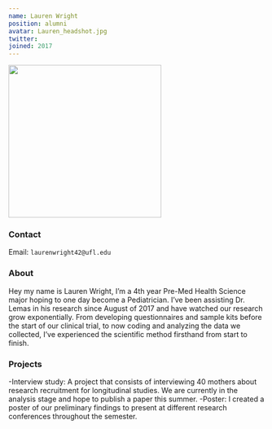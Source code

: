 ```yaml
---
name: Lauren Wright
position: alumni
avatar: Lauren_headshot.jpg
twitter:
joined: 2017
---
```


<img width="300" src="{{site.baseurl}}/images/people/{{page.avatar}}" data-action="zoom">

### Contact

Email: `laurenwright42@ufl.edu`<br>
 

### About

Hey my name is Lauren Wright, I’m a 4th year Pre-Med Health Science major hoping to one day become a Pediatrician. I’ve been assisting Dr. Lemas in his research since August of 2017 and have watched our research grow exponentially. From developing questionnaires and sample kits before the start of our clinical trial, to now coding and analyzing the data we collected, I’ve experienced the scientific method firsthand from start to finish.

 

### Projects

-Interview study: A project that consists of interviewing 40 mothers about research recruitment for longitudinal studies. We are currently in the analysis stage and hope to publish a paper this summer. 
-Poster: I created a poster of our preliminary findings to present at different research conferences throughout the semester. 

